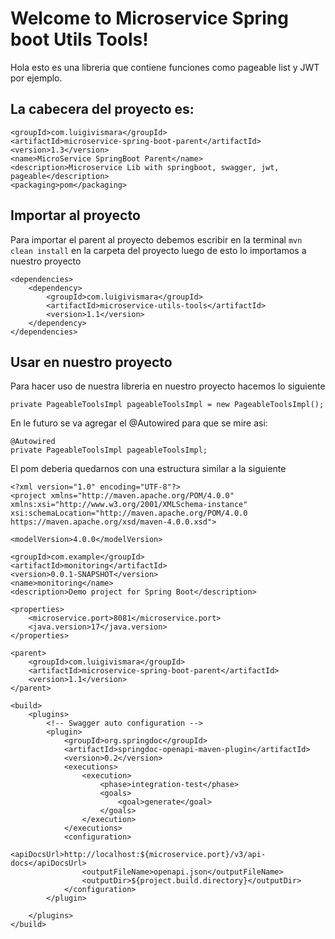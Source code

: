 # Welcome to Microservice Spring boot Utils Tools!

Hola esto es una libreria que contiene funciones como pageable list y JWT por ejemplo.

## La cabecera del proyecto es:
 

    <groupId>com.luigivismara</groupId>
	<artifactId>microservice-spring-boot-parent</artifactId>
	<version>1.3</version>
	<name>MicroService SpringBoot Parent</name>
	<description>Microservice Lib with springboot, swagger, jwt, pageable</description>
	<packaging>pom</packaging>

## Importar al proyecto
Para importar el parent al proyecto debemos escribir en la terminal  `mvn clean install` en la carpeta del proyecto luego de esto lo importamos a nuestro proyecto

    <dependencies>
		<dependency>
			<groupId>com.luigivismara</groupId>
			<artifactId>microservice-utils-tools</artifactId>
			<version>1.1</version>
		</dependency>
	</dependencies>
	
## Usar en nuestro proyecto
Para hacer uso de nuestra libreria en nuestro proyecto hacemos lo siguiente

    private PageableToolsImpl pageableToolsImpl = new PageableToolsImpl();
    
En le futuro se va agregar el @Autowired para que se mire asi:

	@Autowired
	private PageableToolsImpl pageableToolsImpl;
	
El pom deberia quedarnos con una estructura similar a la siguiente

    <?xml version="1.0" encoding="UTF-8"?>
	<project xmlns="http://maven.apache.org/POM/4.0.0" xmlns:xsi="http://www.w3.org/2001/XMLSchema-instance" xsi:schemaLocation="http://maven.apache.org/POM/4.0.0 https://maven.apache.org/xsd/maven-4.0.0.xsd">	
	
	<modelVersion>4.0.0</modelVersion>
	
	<groupId>com.example</groupId>
	<artifactId>monitoring</artifactId>
	<version>0.0.1-SNAPSHOT</version>
	<name>monitoring</name>
	<description>Demo project for Spring Boot</description>

	<properties>
		<microservice.port>8081</microservice.port>
		<java.version>17</java.version>
	</properties>

	<parent>
		<groupId>com.luigivismara</groupId>
		<artifactId>microservice-spring-boot-parent</artifactId>
		<version>1.1</version>
	</parent>

	<build>
		<plugins>
			<!-- Swagger auto configuration -->
			<plugin>
				<groupId>org.springdoc</groupId>
				<artifactId>springdoc-openapi-maven-plugin</artifactId>
				<version>0.2</version>
				<executions>
					<execution>
						<phase>integration-test</phase>
						<goals>
							<goal>generate</goal>
						</goals>
					</execution>
				</executions>
				<configuration>
					<apiDocsUrl>http://localhost:${microservice.port}/v3/api-docs</apiDocsUrl>
					<outputFileName>openapi.json</outputFileName>
					<outputDir>${project.build.directory}</outputDir>
				</configuration>
			</plugin>

		</plugins>
	</build>

</project>

